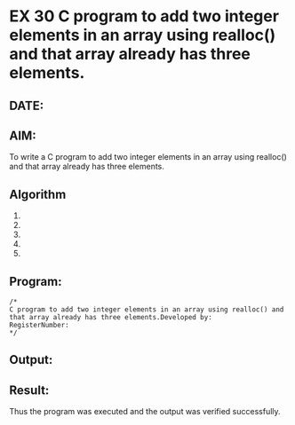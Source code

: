 # EX 30 C program to add two integer elements in an array using realloc() and that array already has three elements.
## DATE:
## AIM:
To write a C program to add two integer elements in an array using realloc() and that array already has three elements.

## Algorithm
1. 
2. 
3. 
4.  
5.   

## Program:
```
/*
C program to add two integer elements in an array using realloc() and that array already has three elements.Developed by: 
RegisterNumber:  
*/
```

## Output:



## Result:
Thus the program was executed and the output was verified successfully.
